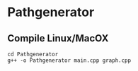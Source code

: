 Pathgenerator
=============

Compile Linux/MacOX
-------------------

    cd Pathgenerator
    g++ -o Pathgenerator main.cpp graph.cpp
